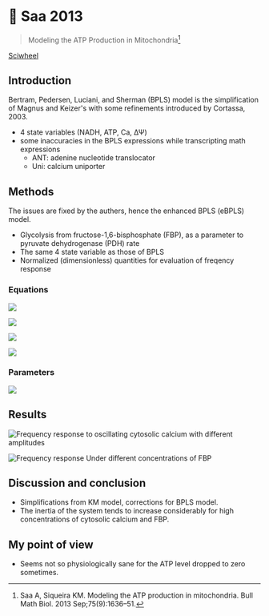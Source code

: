 # 📒 Saa 2013


> Modeling the ATP Production in Mitochondria[^1]

[^1]: Saa A, Siqueira KM. Modeling the ATP production in mitochondria. Bull Math Biol. 2013 Sep;75(9):1636–51.

[Sciwheel](https://sciwheel.com/work/#/items/4596770)

<!--more-->

## Introduction

Bertram, Pedersen, Luciani, and Sherman (BPLS) model is the simplification of Magnus and Keizer's with some refinements introduced by Cortassa, 2003.

- 4 state variables (NADH, ATP, Ca, ΔΨ)
- some inaccuracies in the BPLS expressions while transcripting math expressions
  - ANT: adenine nucleotide translocator
  - Uni: calcium uniporter

## Methods

The issues are fixed by the authers, hence the enhanced BPLS (eBPLS) model.
- Glycolysis from fructose-1,6-bisphosphate (FBP), as a parameter to pyruvate dehydrogenase (PDH) rate
- The same 4 state variable as those of BPLS
- Normalized (dimensionless) quantities for evaluation of freqency response

### Equations

![](https://user-images.githubusercontent.com/40054455/96985739-62dc3680-1553-11eb-89f6-b608c445445d.png)

![](https://user-images.githubusercontent.com/40054455/96985850-6bcd0800-1553-11eb-8809-54af6a5c7b65.png)

![](https://user-images.githubusercontent.com/40054455/96985884-77b8ca00-1553-11eb-8259-4489cd06749d.png)

![](https://user-images.githubusercontent.com/40054455/96985906-7f786e80-1553-11eb-8cb7-208cb53e393e.png)

### Parameters

![](https://user-images.githubusercontent.com/40054455/96986068-b2bafd80-1553-11eb-9edb-a6984c393f85.png)

## Results

![](https://user-images.githubusercontent.com/40054455/96986216-ec8c0400-1553-11eb-80f2-99e182563fff.png "Frequency response to oscillating cytosolic calcium with different amplitudes")

![](https://user-images.githubusercontent.com/40054455/96986454-3d9bf800-1554-11eb-97a1-f89a9ca7d03e.png "Frequency response Under different concentrations of FBP")

## Discussion and conclusion

- Simplifications from KM model, corrections for BPLS model.
- The inertia of the system tends to increase considerably for high concentrations of cytosolic calcium and FBP.

## My point of view

- Seems not so physiologically sane for the ATP level dropped to zero sometimes.


